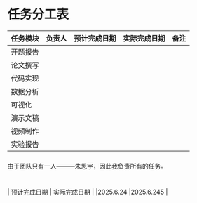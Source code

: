 # 任务分工表

| 任务模块 | 负责人 | 预计完成日期 | 实际完成日期 | 备注 |
|---|---|---|---|---|
| 开题报告 | | | | |
| 论文撰写 | | | | |
| 代码实现 | | | | |
| 数据分析 | | | | |
| 可视化 | | | | |
| 演示文稿 | | | | |
| 视频制作 | | | | |
| 实验报告 | | | | |

###
由于团队只有一人———朱思宇，因此我负责所有的任务。
#
| 预计完成日期 | 实际完成日期 |
|2025.6.24 |2025.6.245 | 
